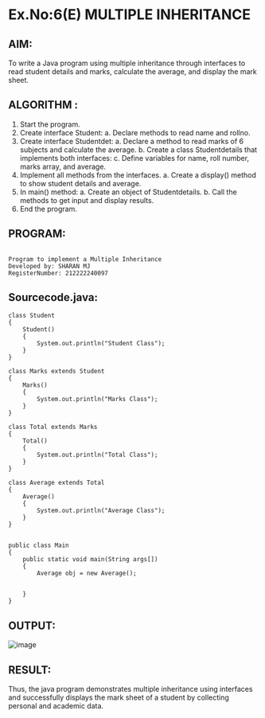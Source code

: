# Ex.No:6(E)  MULTIPLE INHERITANCE

## AIM:
To write a Java program using multiple inheritance through interfaces to read student details and marks, calculate the average, and display the mark sheet.

## ALGORITHM :

1.	Start the program.
2.	Create interface Student:
a.	Declare methods to read name and rollno.
3.	Create interface Studentdet:
a.	Declare a method to read marks of 6 subjects and calculate the average.
b.	Create a class Studentdetails that implements both interfaces:
c.	Define variables for name, roll number, marks array, and average.
4.	Implement all methods from the interfaces.
a.	Create a display() method to show student details and average.
5.	In main() method:
a.	Create an object of Studentdetails.
b.	Call the methods to get input and display results.
6.	End the program.


## PROGRAM:
 ```

Program to implement a Multiple Inheritance
Developed by: SHARAN MJ
RegisterNumber: 212222240097

```

## Sourcecode.java:
```
class Student
{
    Student()
    {
        System.out.println("Student Class");
    }
}

class Marks extends Student
{
    Marks()
    {
        System.out.println("Marks Class");
    }
}

class Total extends Marks
{
    Total()
    {
        System.out.println("Total Class");
    }
}

class Average extends Total
{
    Average()
    {
        System.out.println("Average Class");
    }
}


public class Main
{
    public static void main(String args[])
    {
        Average obj = new Average();
        
        
    }
}
```

## OUTPUT:

![image](https://github.com/user-attachments/assets/cd1a7453-cae8-4e8d-a484-bc6a7f1376b6)

## RESULT:

Thus, the java program demonstrates multiple inheritance using interfaces and successfully displays the mark sheet of a student by collecting personal and academic data. 
